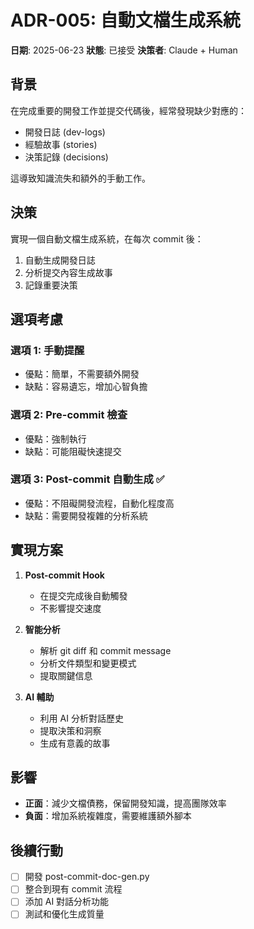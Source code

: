 # ADR-005: 自動文檔生成系統

**日期**: 2025-06-23
**狀態**: 已接受
**決策者**: Claude + Human

## 背景

在完成重要的開發工作並提交代碼後，經常發現缺少對應的：
- 開發日誌 (dev-logs)
- 經驗故事 (stories)
- 決策記錄 (decisions)

這導致知識流失和額外的手動工作。

## 決策

實現一個自動文檔生成系統，在每次 commit 後：
1. 自動生成開發日誌
2. 分析提交內容生成故事
3. 記錄重要決策

## 選項考慮

### 選項 1: 手動提醒
- 優點：簡單，不需要額外開發
- 缺點：容易遺忘，增加心智負擔

### 選項 2: Pre-commit 檢查
- 優點：強制執行
- 缺點：可能阻礙快速提交

### 選項 3: Post-commit 自動生成 ✅
- 優點：不阻礙開發流程，自動化程度高
- 缺點：需要開發複雜的分析系統

## 實現方案

1. **Post-commit Hook**
   - 在提交完成後自動觸發
   - 不影響提交速度

2. **智能分析**
   - 解析 git diff 和 commit message
   - 分析文件類型和變更模式
   - 提取關鍵信息

3. **AI 輔助**
   - 利用 AI 分析對話歷史
   - 提取決策和洞察
   - 生成有意義的故事

## 影響

- **正面**：減少文檔債務，保留開發知識，提高團隊效率
- **負面**：增加系統複雜度，需要維護額外腳本

## 後續行動

- [ ] 開發 post-commit-doc-gen.py
- [ ] 整合到現有 commit 流程
- [ ] 添加 AI 對話分析功能
- [ ] 測試和優化生成質量